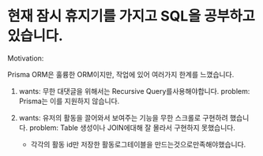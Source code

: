 # 현재 잠시 휴지기를 가지고 SQL을 공부하고있습니다.

Motivation:

Prisma ORM은 훌륭한 ORM이지만, 작업에 있어 여러가지 한계를 느꼈습니다.

1. wants: 무한 대댓글을 위해서는 Recursive Query를사용해야합니다.
   problem: Prisma는 이를 지원하지 않습니다.

2. wants: 유저의 활동을 끌어와서 보여주는 기능을 무한 스크롤로 구현하려 했습니다.
   problem: Table 생성이나 JOIN에대해 잘 몰라서 구현하지 못했습니다.
   - 각각의 활동 id만 저장한 활동로그테이블을 만드는것으로만족해야했습니다.
